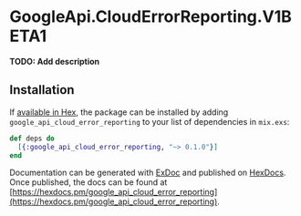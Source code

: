 # GoogleApi.CloudErrorReporting.V1BETA1

**TODO: Add description**

## Installation

If [available in Hex](https://hex.pm/docs/publish), the package can be installed
by adding `google_api_cloud_error_reporting` to your list of dependencies in `mix.exs`:

```elixir
def deps do
  [{:google_api_cloud_error_reporting, "~> 0.1.0"}]
end
```

Documentation can be generated with [ExDoc](https://github.com/elixir-lang/ex_doc)
and published on [HexDocs](https://hexdocs.pm). Once published, the docs can
be found at [https://hexdocs.pm/google_api_cloud_error_reporting](https://hexdocs.pm/google_api_cloud_error_reporting).
